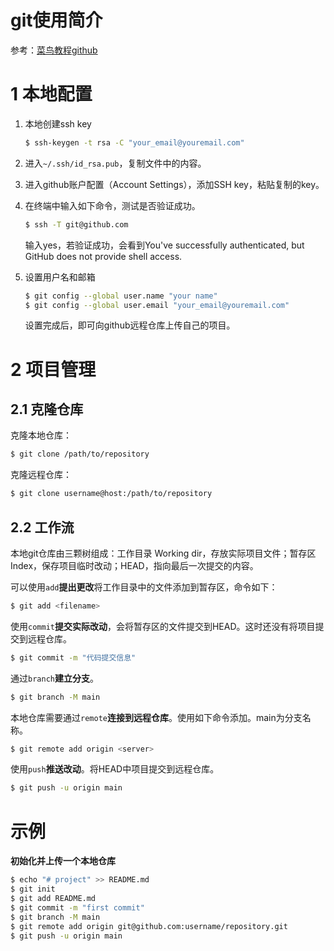 # git使用简介

参考：[菜鸟教程github](https://www.runoob.com/w3cnote/git-guide.html)

# 1 本地配置

1. 本地创建ssh key

    ```bash
    $ ssh-keygen -t rsa -C "your_email@youremail.com"
    ```

1. 进入`~/.ssh/id_rsa.pub`，复制文件中的内容。

2. 进入github账户配置（Account Settings），添加SSH key，粘贴复制的key。

3. 在终端中输入如下命令，测试是否验证成功。

    ```bash
    $ ssh -T git@github.com
    ```

    输入yes，若验证成功，会看到You've successfully authenticated, but GitHub does not provide shell access.

4. 设置用户名和邮箱

    ```bash
    $ git config --global user.name "your name"
    $ git config --global user.email "your_email@youremail.com"
    ```

    设置完成后，即可向github远程仓库上传自己的项目。

# 2 项目管理

## 2.1 克隆仓库

克隆本地仓库：

```bash
$ git clone /path/to/repository 
```

克隆远程仓库：

```bash
$ git clone username@host:/path/to/repository
```

## 2.2 工作流

本地git仓库由三颗树组成：工作目录 Working dir，存放实际项目文件；暂存区 Index，保存项目临时改动；HEAD，指向最后一次提交的内容。

可以使用`add`**提出更改**将工作目录中的文件添加到暂存区，命令如下：

```bash
$ git add <filename>
```

使用`commit`**提交实际改动**，会将暂存区的文件提交到HEAD。这时还没有将项目提交到远程仓库。

```bash
$ git commit -m "代码提交信息"
```

通过`branch`**建立分支**。

```bash
$ git branch -M main
```

本地仓库需要通过`remote`**连接到远程仓库**。使用如下命令添加。main为分支名称。

```bash
$ git remote add origin <server>
```

使用`push`**推送改动**。将HEAD中项目提交到远程仓库。

```bash
$ git push -u origin main
```

# 示例

**初始化并上传一个本地仓库**

```bash
$ echo "# project" >> README.md
$ git init
$ git add README.md
$ git commit -m "first commit"
$ git branch -M main
$ git remote add origin git@github.com:username/repository.git
$ git push -u origin main
```
